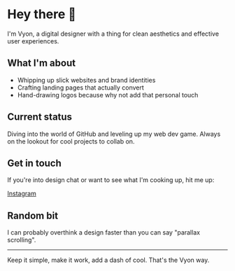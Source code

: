 # Hey there 👋

I'm Vyon, a digital designer with a thing for clean aesthetics and effective user experiences.

## What I'm about

- Whipping up slick websites and brand identities
- Crafting landing pages that actually convert
- Hand-drawing logos because why not add that personal touch

## Current status

Diving into the world of GitHub and leveling up my web dev game. Always on the lookout for cool projects to collab on.

## Get in touch

If you're into design chat or want to see what I'm cooking up, hit me up:

[Instagram](https://www.instagram.com/ivyonnie?igsh=MXVlNWRwZ2NyM2p1NQ%3D%3D&utm_source=qr)

## Random bit

I can probably overthink a design faster than you can say "parallax scrolling".

---

Keep it simple, make it work, add a dash of cool. That's the Vyon way.
